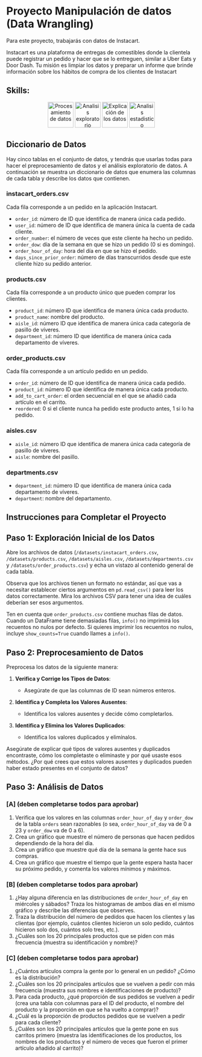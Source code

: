 
# Proyecto  Manipulación de datos (Data Wrangling)
Para este proyecto, trabajarás con datos de Instacart.

Instacart es una plataforma de entregas de comestibles donde la clientela puede registrar un pedido y hacer que se lo entreguen, similar a Uber Eats y Door Dash. 
Tu misión es limpiar los datos y preparar un informe que brinde información sobre los hábitos de compra de los clientes de Instacart



## Skills: 

<div align='center'>
<img width="68" alt="Procesamiento de datos" src="https://github.com/user-attachments/assets/19d775b5-28c2-434c-995b-c6301fcbb41e">
<img width="68" alt="Analisis exploratorio" src="https://github.com/user-attachments/assets/15ad5609-30a0-46c7-a781-25da59b69e3b">
<img width="68" alt="Explicación de los datos" src="https://github.com/user-attachments/assets/7bf5d686-17a6-4628-90e8-392fc2b5dc09">
<img width="68" alt="Analisis estadistico" src="https://github.com/user-attachments/assets/18cf4543-096e-4b79-af7b-0b23b6815053"></div>




## Diccionario de Datos

Hay cinco tablas en el conjunto de datos, y tendrás que usarlas todas para hacer el preprocesamiento de datos y el análisis exploratorio de datos. A continuación se muestra un diccionario de datos que enumera las columnas de cada tabla y describe los datos que contienen.

### instacart_orders.csv
Cada fila corresponde a un pedido en la aplicación Instacart.
- `order_id`: número de ID que identifica de manera única cada pedido.
- `user_id`: número de ID que identifica de manera única la cuenta de cada cliente.
- `order_number`: el número de veces que este cliente ha hecho un pedido.
- `order_dow`: día de la semana en que se hizo un pedido (0 si es domingo).
- `order_hour_of_day`: hora del día en que se hizo el pedido.
- `days_since_prior_order`: número de días transcurridos desde que este cliente hizo su pedido anterior.

### products.csv
Cada fila corresponde a un producto único que pueden comprar los clientes.
- `product_id`: número ID que identifica de manera única cada producto.
- `product_name`: nombre del producto.
- `aisle_id`: número ID que identifica de manera única cada categoría de pasillo de víveres.
- `department_id`: número ID que identifica de manera única cada departamento de víveres.

### order_products.csv
Cada fila corresponde a un artículo pedido en un pedido.
- `order_id`: número de ID que identifica de manera única cada pedido.
- `product_id`: número ID que identifica de manera única cada producto.
- `add_to_cart_order`: el orden secuencial en el que se añadió cada artículo en el carrito.
- `reordered`: 0 si el cliente nunca ha pedido este producto antes, 1 si lo ha pedido.

### aisles.csv
- `aisle_id`: número ID que identifica de manera única cada categoría de pasillo de víveres.
- `aisle`: nombre del pasillo.

### departments.csv
- `department_id`: número ID que identifica de manera única cada departamento de víveres.
- `department`: nombre del departamento.

## Instrucciones para Completar el Proyecto

## Paso 1: Exploración Inicial de los Datos

Abre los archivos de datos (`/datasets/instacart_orders.csv`, `/datasets/products.csv`, `/datasets/aisles.csv`, `/datasets/departments.csv` y `/datasets/order_products.csv`) y echa un vistazo al contenido general de cada tabla.

Observa que los archivos tienen un formato no estándar, así que vas a necesitar establecer ciertos argumentos en `pd.read_csv()` para leer los datos correctamente. Mira los archivos CSV para tener una idea de cuáles deberían ser esos argumentos.

Ten en cuenta que `order_products.csv` contiene muchas filas de datos. Cuando un DataFrame tiene demasiadas filas, `info()` no imprimirá los recuentos no nulos por defecto. Si quieres imprimir los recuentos no nulos, incluye `show_counts=True` cuando llames a `info()`.

## Paso 2: Preprocesamiento de Datos

Preprocesa los datos de la siguiente manera:

1. **Verifica y Corrige los Tipos de Datos**:
   - Asegúrate de que las columnas de ID sean números enteros.

2. **Identifica y Completa los Valores Ausentes**:
   - Identifica los valores ausentes y decide cómo completarlos.

3. **Identifica y Elimina los Valores Duplicados**:
   - Identifica los valores duplicados y elimínalos.

Asegúrate de explicar qué tipos de valores ausentes y duplicados encontraste, cómo los completaste o eliminaste y por qué usaste esos métodos. ¿Por qué crees que estos valores ausentes y duplicados pueden haber estado presentes en el conjunto de datos?

## Paso 3: Análisis de Datos

### [A] (deben completarse todos para aprobar)

1. Verifica que los valores en las columnas `order_hour_of_day` y `order_dow` de la tabla `orders` sean razonables (o sea, `order_hour_of_day` va de 0 a 23 y `order_dow` va de 0 a 6).
2. Crea un gráfico que muestre el número de personas que hacen pedidos dependiendo de la hora del día.
3. Crea un gráfico que muestre qué día de la semana la gente hace sus compras.
4. Crea un gráfico que muestre el tiempo que la gente espera hasta hacer su próximo pedido, y comenta los valores mínimos y máximos.

### [B] (deben completarse todos para aprobar)

1. ¿Hay alguna diferencia en las distribuciones de `order_hour_of_day` en miércoles y sábados? Traza los histogramas de ambos días en el mismo gráfico y describe las diferencias que observes.
2. Traza la distribución del número de pedidos que hacen los clientes y las clientas (por ejemplo, cuántos clientes hicieron un solo pedido, cuántos hicieron solo dos, cuántos solo tres, etc.).
3. ¿Cuáles son los 20 principales productos que se piden con más frecuencia (muestra su identificación y nombre)?

### [C] (deben completarse todos para aprobar)

1. ¿Cuántos artículos compra la gente por lo general en un pedido? ¿Cómo es la distribución?
2. ¿Cuáles son los 20 principales artículos que se vuelven a pedir con más frecuencia (muestra sus nombres e identificaciones de producto)?
3. Para cada producto, ¿qué proporción de sus pedidos se vuelven a pedir (crea una tabla con columnas para el ID del producto, el nombre del producto y la proporción en que se ha vuelto a comprar)?
4. ¿Cuál es la proporción de productos pedidos que se vuelven a pedir para cada cliente?
5. ¿Cuáles son los 20 principales artículos que la gente pone en sus carritos primero (muestra las identificaciones de los productos, los nombres de los productos y el número de veces que fueron el primer artículo añadido al carrito)?
